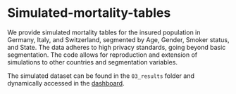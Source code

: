 # Simulated-mortality-tables
We provide simulated mortality tables for the insured population in Germany, Italy, and Switzerland, segmented by Age, Gender, Smoker status, and State. The data adheres to high privacy standards, going beyond basic segmentation. The code allows for reproduction and extension of simulations to other countries and segmentation variables.

The simulated dataset can be found in the `03_results` folder and dynamically accessed in the [dashboard](https://advancedmortalitymodeling.shinyapps.io/simulate_mortality_tables_v1/).
